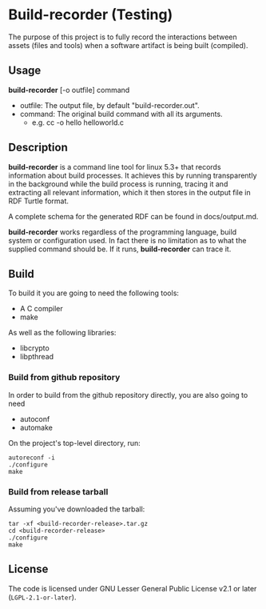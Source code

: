 # Build-recorder (Testing)

The purpose of this project is
to fully record the interactions
between assets (files and tools)
when a software artifact is being built (compiled).

## Usage
**build-recorder** [-o outfile] command
* outfile: The output file, by default "build-recorder.out".
* command: The original build command with all its arguments.
    * e.g. cc -o hello helloworld.c 

## Description
**build-recorder** is a command line tool for linux 5.3+ that records
information about build processes. It achieves this by running transparently
in the background while the build process is running, tracing it
and extracting all relevant information, which it then stores in the output
file in RDF Turtle format.

A complete schema for the generated RDF can be found in docs/output.md.

**build-recorder** works regardless of the programming language, build system
or configuration used. In fact there is no limitation as to what the supplied 
command should be. If it runs, **build-recorder** can trace it.

## Build
To build it you are going to need the following tools:
* A C compiler
* make

As well as the following libraries:
* libcrypto
* libpthread
### Build from github repository
In order to build from the github repository directly, you are also going
to need
* autoconf
* automake

On the project's top-level directory, run:
```
autoreconf -i
./configure
make
```

### Build from release tarball
Assuming you've downloaded the tarball:
```
tar -xf <build-recorder-release>.tar.gz
cd <build-recorder-release>
./configure
make
```

## License

The code is licensed under
GNU Lesser General Public License v2.1 or later
(`LGPL-2.1-or-later`).

